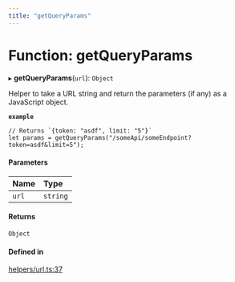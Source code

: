 ```yaml
---
title: "getQueryParams"
---
```

# Function: getQueryParams

▸ **getQueryParams**(`url`): `Object`

Helper to take a URL string and return the parameters (if any) as a JavaScript object.

**`example`**
```
// Returns `{token: "asdf", limit: "5"}`
let params = getQueryParams("/someApi/someEndpoint?token=asdf&limit=5");
```

#### Parameters

| Name | Type |
| :------ | :------ |
| `url` | `string` |

#### Returns

`Object`

#### Defined in

[helpers/url.ts:37](https://github.com/coda/packs-sdk/blob/main/helpers/url.ts#L37)
